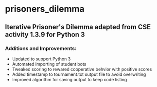 # prisoners_dilemma

## Iterative Prisoner's Dilemma adapted from CSE activity 1.3.9 for Python 3

### Additions and Improvements:
- Updated to support Python 3
- Automated importing of student bots
- Tweaked scoring to rewared cooperative behvior with positive scores
- Added timestamp to tournament.txt output file to avoid overwriting
- Improved algorithm for saving output to keep code listing